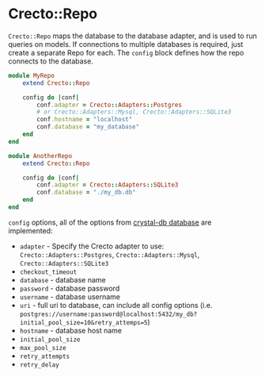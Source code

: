 # Crecto::Repo

`Crecto::Repo` maps the database to the database adapter, and is used to run queries on models.  If connections to multiple databases is required, just create a separate Repo for each.  The `config` block defines how the repo connects to the database.

```ruby
module MyRepo
    extend Crecto::Repo

    config do |conf|
        conf.adapter = Crecto::Adapters::Postgres
        # or Crecto::Adapters::Mysql, Crecto::Adapters::SQLite3
        conf.hostname = "localhost"
        conf.database = "my_database"
    end
end

module AnotherRepo
    extend Crecto::Repo

    config do |conf|
        conf.adapter = Crecto::Adapters::SQLite3
        conf.database = "./my_db.db"
    end
end
```

`config` options, all of the options from [crystal-db database](http://crystal-lang.github.io/crystal-db/api/latest/DB/Database.html) are implemented:

* `adapter` - Specify the Crecto adapter to use: `Crecto::Adapters::Postgres`, `Crecto::Adapters::Mysql`, `Crecto::Adapters::SQLite3`
* `checkout_timeout`
* `database` - database name
* `password` - database password
* `username` - database username
* `uri` - full uri to database, can include all config options \(i.e. `postgres://username:password@localhost:5432/my_db?initial_pool_size=10&retry_attemps=5`\)
* `hostname` - database host name
* `initial_pool_size`
* `max_pool_size`
* `retry_attempts`
* `retry_delay`
